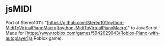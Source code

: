 # jsMIDI
Port of Stereo101's "[https://github.com/Stereo101/python-MidiToVirtualPianoMacro](python-MidiToVirtualPianoMacro)" to JavaScript
Made for [https://www.roblox.com/games/5942029043/Roblox-Piano-with-autoplayer](a Roblox game).

